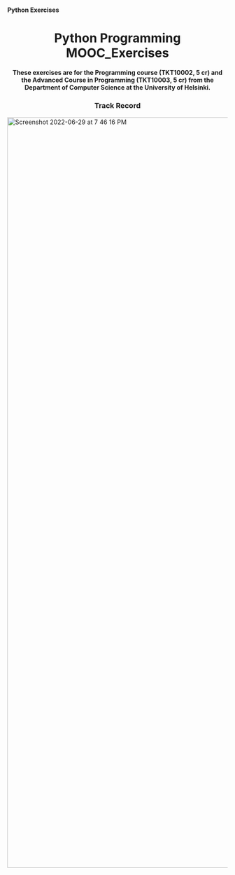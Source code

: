 #### Python Exercises

<h1 align="center">Python Programming MOOC_Exercises</h1>
<h4 align="center">These exercises are for the Programming course (TKT10002, 5 cr) and the Advanced Course in Programming (TKT10003, 5 cr) from the Department of Computer Science at the University of Helsinki.</h4>

<h3 align="center">Track Record</h3>

<img width="1714" alt="Screenshot 2022-06-29 at 7 46 16 PM" src="https://user-images.githubusercontent.com/89943976/176491793-7cf56c9f-5c2b-4b88-831f-b9388106954e.png">
